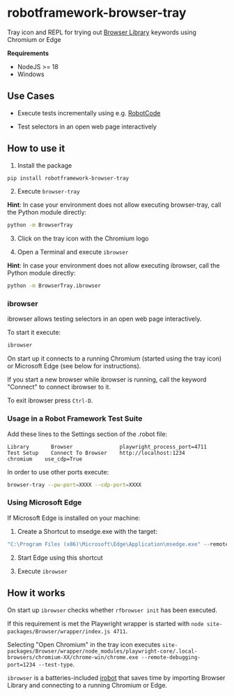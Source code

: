 # robotframework-browser-tray

Tray icon and REPL for trying out [Browser Library](https://robotframework-browser.org/) keywords using Chromium or Edge


**Requirements**

- NodeJS >= 18
- Windows


## Use Cases

- Execute tests incrementally using e.g. [RobotCode](https://github.com/d-biehl/robotcode)

- Test selectors in an open web page interactively


## How to use it

1. Install the package

```bash
pip install robotframework-browser-tray
```

2. Execute `browser-tray`

**Hint**: In case your environment does not allow executing browser-tray, call the Python module directly:

```bash
python -m BrowserTray
```

3. Click on the tray icon with the Chromium logo

4. Open a Terminal and execute `ibrowser`

**Hint**: In case your environment does not allow executing ibrowser, call the Python module directly:

```bash
python -m BrowserTray.ibrowser
```

### ibrowser

ibrowser allows testing selectors in an open web page interactively. 

To start it execute:

```bash
ibrowser
```

On start up it connects to a running Chromium (started using the tray icon) or Microsoft Edge (see below for instructions).

If you start a new browser while ibrowser is running, call the keyword "Connect" to connect ibrowser to it.

To exit ibrowser press `Ctrl-D`.

### Usage in a Robot Framework Test Suite

Add these lines to the Settings section of the .robot file:

```robotframework
Library       Browser               playwright_process_port=4711
Test Setup    Connect To Browser    http://localhost:1234            chromium    use_cdp=True
```

In order to use other ports execute:

```bash
browser-tray --pw-port=XXXX --cdp-port=XXXX
``` 


### Using Microsoft Edge

If Microsoft Edge is installed on your machine:

1. Create a Shortcut to msedge.exe with the target:

```powershell
"C:\Program Files (x86)\Microsoft\Edge\Application\msedge.exe" --remote-debugging-port=1234 --user-data-dir=C:\Users\YOUR_USER\RFEdgeProfile
```

2. Start Edge using this shortcut

3. Execute `ibrowser`


## How it works

On start up `ibrowser` checks whether `rfbrowser init` has been executed.

If this requirement is met the Playwright wrapper is started with `node site-packages/Browser/wrapper/index.js 4711`.

Selecting "Open Chromium" in the tray icon executes `site-packages/Browser/wrapper/node_modules/playwright-core/.local-browsers/chromium-XX/chrome-win/chrome.exe --remote-debugging-port=1234 --test-type`.

`ibrowser` is a batteries-included [irobot](https://pypi.org/project/robotframework-debug/) that saves time by importing Browser Library and connecting to a running Chromium or Edge.
